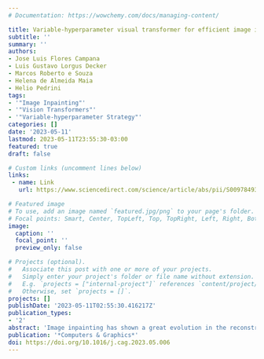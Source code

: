 ```yaml
---
# Documentation: https://wowchemy.com/docs/managing-content/

title: Variable-hyperparameter visual transformer for efficient image inpainting
subtitle: ''
summary: ''
authors:
- Jose Luis Flores Campana
- Luis Gustavo Lorgus Decker
- Marcos Roberto e Souza
- Helena de Almeida Maia
- Helio Pedrini
tags:
- '"Image Inpainting"'
- '"Vision Transformers"'
- '"Variable-hyperparameter Strategy"'
categories: []
date: '2023-05-11'
lastmod: 2023-05-11T23:55:30-03:00
featured: true
draft: false

# Custom links (uncomment lines below)
links:
 - name: Link
   url: https://www.sciencedirect.com/science/article/abs/pii/S0097849323000614

# Featured image
# To use, add an image named `featured.jpg/png` to your page's folder.
# Focal points: Smart, Center, TopLeft, Top, TopRight, Left, Right, BottomLeft, Bottom, BottomRight.
image:
  caption: ''
  focal_point: ''
  preview_only: false

# Projects (optional).
#   Associate this post with one or more of your projects.
#   Simply enter your project's folder or file name without extension.
#   E.g. `projects = ["internal-project"]` references `content/project/deep-learning/index.md`.
#   Otherwise, set `projects = []`.
projects: []
publishDate: '2023-05-11T02:55:30.416217Z'
publication_types:
- '2'
abstract: 'Image inpainting has shown a great evolution in the reconstruction of damaged regions or holes since the advent of deep neural networks. Recently, transformers have been used in the field of computer vision to capture global information about the image, which cannot be done with convolutional neural networks due to the limitation of their local receptive fields. Therefore, the transformer may be essential to achieve realistic results when damaged regions cover a large part of the image. However, the quadratic computational and memory costs in the self-attention layer have led to its prohibited usage in high-resolution images and restricted devices, especially for image inpainting when the method must deal with large masks. To overcome this problem, we propose a variable-hyperparameter visual transformer architecture that (i) subdivides the feature maps into a variable number of multi-scale patches, (ii) distributes the feature map into a variable number of heads to balance the complexity of the self-attention operation, and (iii) includes a new strategy based on depth-wise convolution to reduce the number of channels of the feature map sent to each transformer block. We conduct experiments on three datasets from the literature. Our experiments show that our method consistently achieved the best results for the FID and LPIPS metrics on the CelebA dataset. We obtained competitive results for Places2 and Paris StreetView datasets compared to state-of-the-art methods. Moreover, our model presents the best performance in terms of model size, number of parameters, and FLOPS. Our qualitative results indicate that our proposed method is capable of reconstructing semantic content, such as parts of human faces.'
publication: '*Computers & Graphics*'
doi: https://doi.org/10.1016/j.cag.2023.05.006
---
```


